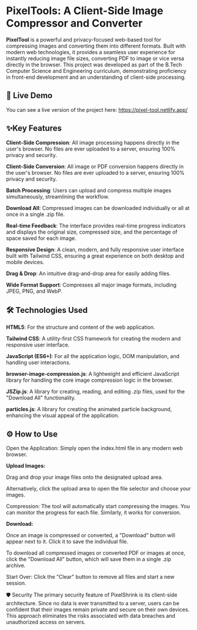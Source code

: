 # PixelTools: A Client-Side Image Compressor and Converter
**PixelTool** is a powerful and privacy-focused web-based tool for compressing images and converting them into different formats. Built with modern web technologies, it provides a seamless user experience for instantly reducing image file sizes, converting PDF to image or vice versa directly in the browser. This project was developed as part of the B.Tech Computer Science and Engineering curriculum, demonstrating proficiency in front-end development and an understanding of client-side processing.

## 🚀 Live Demo
You can see a live version of the project here: https://pixel-tool.netlify.app/

## ✨Key Features
**Client-Side Compression**: All image processing happens directly in the user's browser. No files are ever uploaded to a server, ensuring 100% privacy and security.

**Client-Side Conversion**: All image or PDF  conversion happens directly in the user's browser. No files are ever uploaded to a server, ensuring 100% privacy and security.

**Batch Processing**: Users can upload and compress multiple images simultaneously, streamlining the workflow.

**Download All**: Compressed images can be downloaded individually or all at once in a single .zip file.

**Real-time Feedback**: The interface provides real-time progress indicators and displays the original size, compressed size, and the percentage of space saved for each image.

**Responsive Design**: A clean, modern, and fully responsive user interface built with Tailwind CSS, ensuring a great experience on both desktop and mobile devices.

**Drag & Drop**: An intuitive drag-and-drop area for easily adding files.

**Wide Format Support**: Compresses all major image formats, including JPEG, PNG, and WebP.

## 🛠️ Technologies Used
**HTML5**: For the structure and content of the web application.

**Tailwind CSS**: A utility-first CSS framework for creating the modern and responsive user interface.

**JavaScript (ES6+)**: For all the application logic, DOM manipulation, and handling user interactions.

**browser-image-compression.js**: A lightweight and efficient JavaScript library for handling the core image compression logic in the browser.

**JSZip.js**: A library for creating, reading, and editing .zip files, used for the "Download All" functionality.

**particles.js**: A library for creating the animated particle background, enhancing the visual appeal of the application.

## ⚙️ How to Use
Open the Application: Simply open the index.html file in any modern web browser.

**Upload Images:**

Drag and drop your image files onto the designated upload area.

Alternatively, click the upload area to open the file selector and choose your images.

Compression: The tool will automatically start compressing the images. You can monitor the progress for each file.
Similarly, it works for conversion.

**Download:**

Once an image is compressed or converted, a "Download" button will appear next to it. Click it to save the individual file.

To download all compressed images or converted PDF or images  at once, click the "Download All" button, which will save them in a single .zip archive.

Start Over: Click the "Clear" button to remove all files and start a new session.

🛡️ Security
The primary security feature of PixelShrink is its client-side architecture. Since no data is ever transmitted to a server, users can be confident that their images remain private and secure on their own devices. This approach eliminates the risks associated with data breaches and unauthorized access on servers.
